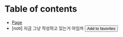 # Table of contents

* [Page](README.md)
* [noti]
지금 그냥 작성하고 있는거 아임까
<button class="favorite styled" type="button">Add to favorites</button>
